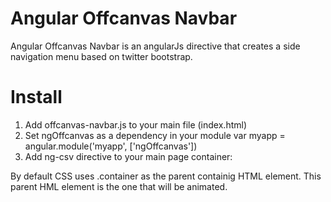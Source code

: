 Angular Offcanvas Navbar
========================

Angular Offcanvas Navbar is an angularJs directive that creates a side navigation menu based on twitter bootstrap. 

Install
========================

1. Add offcanvas-navbar.js to your main file (index.html)
2. Set ngOffcanvas as a dependency in your module
	var myapp = angular.module('myapp', ['ngOffcanvas'])
3. Add ng-csv directive to your main page container:
	<div off-canvas-navbar></div>
	
By default CSS uses .container as the parent containig HTML element. This parent HML element is the one that will be animated.